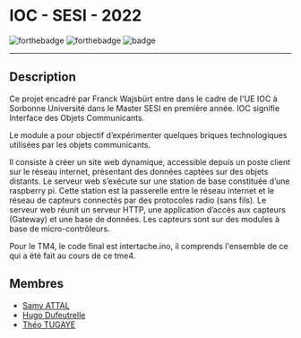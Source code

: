 # IOC - SESI - 2022
![forthebadge](https://forthebadge.com/images/badges/made-with-c++.svg) ![forthebadge](https://forthebadge.com/images/badges/powered-by-coffee.svg) ![badge](https://svgshare.com/i/dFo.svg)
***

## Description
Ce projet encadré par Franck Wajsbürt entre dans le cadre de l'UE IOC à Sorbonne Université dans le Master SESI en première année.
IOC signifie Interface des Objets Communicants.

Le module a pour objectif d’expérimenter quelques briques technologiques utilisées par les objets communicants.

Il consiste à créer un site web dynamique, accessible depuis un poste client sur le réseau internet, présentant des données captées sur des objets distants. Le serveur web s’exécute sur une station de base constituée d’une raspberry pi. Cette station est la passerelle entre le réseau internet et le réseau de capteurs connectés par des protocoles radio (sans fils). Le serveur web réunit un serveur HTTP, une application d’accès aux capteurs (Gateway) et une base de données. Les capteurs sont sur des modules à base de micro-contrôleurs.

Pour le TM4, le code final est intertache.ino, il comprends l'ensemble de ce qui a été fait au cours de ce tme4.

## Membres
- [Samy ATTAL](https://github.com/Samy-Attal)
- [Hugo Dufeutrelle](https://github.com/HugoDufeutrelle)
- [Théo TUGAYE](https://github.com/Alhucarr)

